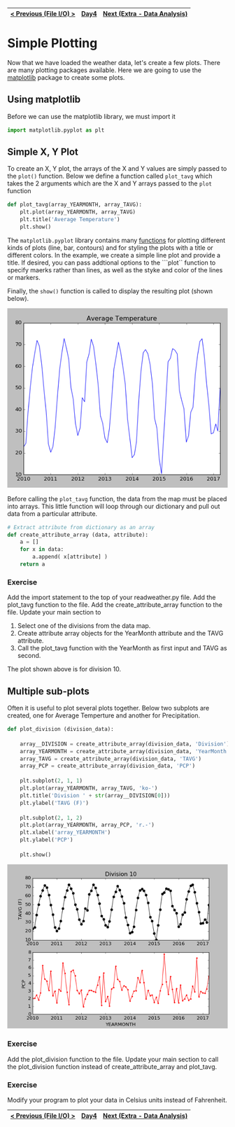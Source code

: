 |[< Previous (File I/O) >](CSVFiles.md) | [Day4](../README.md)|  [Next (Extra - Data Analysis)](../Extra/DataAnalysis.md) |
|----|----|----|


# Simple Plotting

Now that we have loaded the weather data, let's create a few plots. There are many plotting packages available.
Here we are going to use the [matplotlib](https://matplotlib.org/) package to create some plots.


## Using matplotlib

Before we can use the matplotlib library, we must import it
```python
import matplotlib.pyplot as plt
```

## Simple X, Y Plot

To create an X, Y plot, the arrays of the X and Y values are simply passed to the ```plot()``` function.
Below we define a function called ```plot_tavg``` which takes the 2 arguments which are the X and Y arrays passed to the ```plot``` function

```python
def plot_tavg(array_YEARMONTH, array_TAVG):
    plt.plot(array_YEARMONTH, array_TAVG)
    plt.title('Average Temperature')
    plt.show()
```

The ```matplotlib.pyplot``` library contains many [functions](https://matplotlib.org/2.0.2/api/pyplot_summary.html) for plotting different kinds of
plots (line, bar, contours) and for styling the plots with a title or different colors. In the example, we create a simple line plot and provide a title. If desired, you can pass addtional options to the ```plot``
function to specify maerks rather than lines, as well as the styke and color of the lines or markers.

Finally, the ```show()``` function is called to display the resulting plot (shown below).

![](.SimplePlotting_images/ec4101b5.png)

Before calling the ```plot_tavg``` function, the data from the map must be placed into arrays. This little function will loop through our dictionary and pull out data from a particular attribute.

```python
# Extract attribute from dictionary as an array
def create_attribute_array (data, attribute):
    a = []
    for x in data:
        a.append( x[attribute] )
    return a
```

### Exercise

Add the import statement to the top of your readweather.py file.
Add the plot_tavg function to the file.
Add the create_attribute_array function to the file.
Update your main section to
1) Select one of the divisions from the data map.
2) Create attribute array objects for the YearMonth attribute and the TAVG attribute.
3) Call the plot_tavg function with the YearMonth as first input and TAVG as second.

The plot shown above is for division 10.

## Multiple sub-plots

Often it is useful to plot several plots together. Below two subplots are created, one for Average Temperture and another for Precipitation.

```python
def plot_division (division_data):

    array__DIVISION = create_attribute_array(division_data, 'Division')
    array_YEARMONTH = create_attribute_array(division_data, 'YearMonth')
    array_TAVG = create_attribute_array(division_data, 'TAVG')
    array_PCP = create_attribute_array(division_data, 'PCP')

    plt.subplot(2, 1, 1)
    plt.plot(array_YEARMONTH, array_TAVG, 'ko-')
    plt.title('Division ' + str(array__DIVISION[0]))
    plt.ylabel('TAVG (F)')

    plt.subplot(2, 1, 2)
    plt.plot(array_YEARMONTH, array_PCP, 'r.-')
    plt.xlabel('array_YEARMONTH')
    plt.ylabel('PCP')

    plt.show()
```

![](.SimplePlotting_images/52bf7c6c.png)

### Exercise

Add the plot_division function to the file.
Update your main section to call the plot_division function instead of create_attribute_array and plot_tavg.


### Exercise

Modify your program to plot your data in Celsius units instead of Fahrenheit.

|[< Previous (File I/O) >](CSVFiles.md) | [Day4](../README.md)|  [Next (Extra - Data Analysis)](../Extra/DataAnalysis.md) |
|----|----|----|